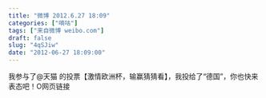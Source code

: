 ```yaml
---
title: "微博 2012.6.27 18:09"
categories: ["嘀咕"]
tags: ["来自微博 weibo.com"]
draft: false
slug: "4qSJiw"
date: "2012-06-27 18:09:00"
---
```


<p>我参与了@天猫 的投票【激情欧洲杯，输赢猜猜看】，我投给了“德国”，你也快来表态吧！O网页链接 ​​​​</p>
